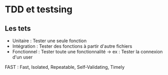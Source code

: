 # TDD et testsing

## Les tets

- Unitaire : Tester une seule fonction
- Intégration : Tester des fonctions à partir d'autre fichiers
- Fonctionnel : Tester toute une fonctionnalité -> ex : Tester la connexion d'un user

FAST :
Fast, Isolated, Repeatable, Self-Validating, Timely